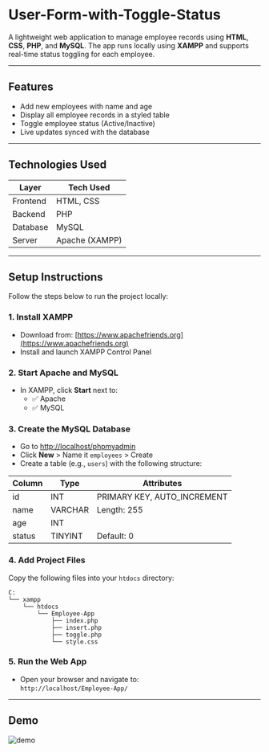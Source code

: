 # User-Form-with-Toggle-Status


A lightweight web application to manage employee records using **HTML**, **CSS**, **PHP**, and **MySQL**. The app runs locally using **XAMPP** and supports real-time status toggling for each employee.

---

## Features

- Add new employees with name and age
- Display all employee records in a styled table
- Toggle employee status (Active/Inactive)
- Live updates synced with the database

---

## Technologies Used

| Layer      | Tech Used     |
|------------|---------------|
| Frontend   | HTML, CSS     |
| Backend    | PHP           |
| Database   | MySQL         |
| Server     | Apache (XAMPP) |

---

## Setup Instructions

Follow the steps below to run the project locally:

### 1. Install XAMPP
- Download from: [https://www.apachefriends.org](https://www.apachefriends.org)
- Install and launch XAMPP Control Panel

### 2. Start Apache and MySQL
- In XAMPP, click **Start** next to:
  - ✅ Apache
  - ✅ MySQL

### 3. Create the MySQL Database
- Go to [http://localhost/phpmyadmin](http://localhost/phpmyadmin)
- Click **New** > Name it `employees` > Create
- Create a table (e.g., `users`) with the following structure:

| Column | Type     | Attributes                        |
|--------|----------|-----------------------------------|
| id     | INT      | PRIMARY KEY, AUTO_INCREMENT       |
| name   | VARCHAR  | Length: 255                       |
| age    | INT      |                                   |
| status | TINYINT  | Default: 0                        |

### 4. Add Project Files

Copy the following files into your `htdocs` directory:

```
C:
└── xampp
    └── htdocs
        └── Employee-App
            ├── index.php
            ├── insert.php
            ├── toggle.php
            └── style.css
```


### 5. Run the Web App

- Open your browser and navigate to:  
  `http://localhost/Employee-App/`

---

##  Demo
![demo](UserInfo.gif)


